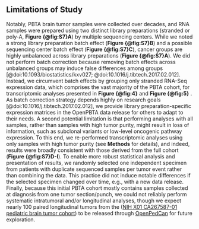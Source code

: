 ## Limitations of Study

Notably, PBTA brain tumor samples were collected over decades, and RNA samples were prepared using two distinct library preparations (stranded or poly-A, **Figure {@fig:S7}A**) by multiple sequencing centers.
While we noted a strong library preparation batch effect (**Figure {@fig:S7}B**) and a possible sequencing center batch effect (**Figure {@fig:S7}C**), cancer groups are highly unbalanced across library preparations (**Figure {@fig:S7}A**).
We did not perform batch correction because removing batch effects across unbalanced groups may induce false differences among groups [@doi:10.1093/biostatistics/kxv027; @doi:10.1016/j.tibtech.2017.02.012].
Instead, we circumvent batch effects by grouping only stranded RNA-Seq expression data, which comprises the vast majority of the PBTA cohort, for transcriptomic analyses presented in **Figure {@fig:4}** and **Figure {@fig:5}** .
As batch correction strategy depends highly on research goals [@doi:10.1016/j.tibtech.2017.02.012], we provide library preparation-specific expression matrices in the OpenPBTA data release for others to adapt to their needs.
A second potential limitation is that performing analyses with all samples, rather than samples with high tumor purity, might result in loss of information, such as subclonal variants or low-level oncogenic pathway expression.
To this end, we re-performed transcriptomic analyses using only samples with high tumor purity (see **Methods** for details), and indeed, results were broadly consistent with those derived from the full cohort (**Figure {@fig:S7}D-I**).
To enable more robust statistical analysis and presentation of results, we randomly selected one independent specimen from patients with duplicate sequenced samples per tumor event rather than combining the data.
This practice did not induce notable differences if the selected specimen changed over time, e.g., with a new data release.
Finally, because this initial PBTA cohort mostly contains samples collected at diagnosis from one tumor section/punch, we could not reliably perform systematic intratumoral and/or longitudinal analyses, though we expect nearly 100 paired longitudinal tumors from the ([NIH X01 CA267587-01 pediatric brain tumor cohort](https://commonfund.nih.gov/kidsfirst/2021X01projects#FY21_Resnick)) to be released through [OpenPedCan](https://github.com/PediatricOpenTargets/OpenPedCan-analysis) for future exploration.
